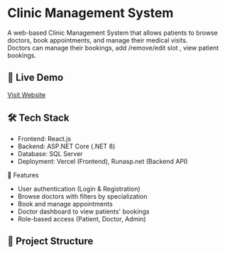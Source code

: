 # Clinic Management System

A web-based Clinic Management System that allows patients to browse doctors, book appointments, and manage their medical visits.  
Doctors can manage their bookings, add /remove/edit slot , view patient bookings.

## 🚀 Live Demo
[Visit Website](#) <!-- هتحطي لينك Vercel هنا بعد الرفع -->

## 🛠️ Tech Stack
- Frontend: React.js 
- Backend: ASP.NET Core (.NET 8)
- Database: SQL Server
- Deployment: Vercel (Frontend), Runasp.net (Backend API)

 📌 Features
- User authentication (Login & Registration)
- Browse doctors with filters by specialization
- Book and manage appointments
- Doctor dashboard to view patients' bookings
- Role-based access (Patient, Doctor, Admin)

## 📂 Project Structure
